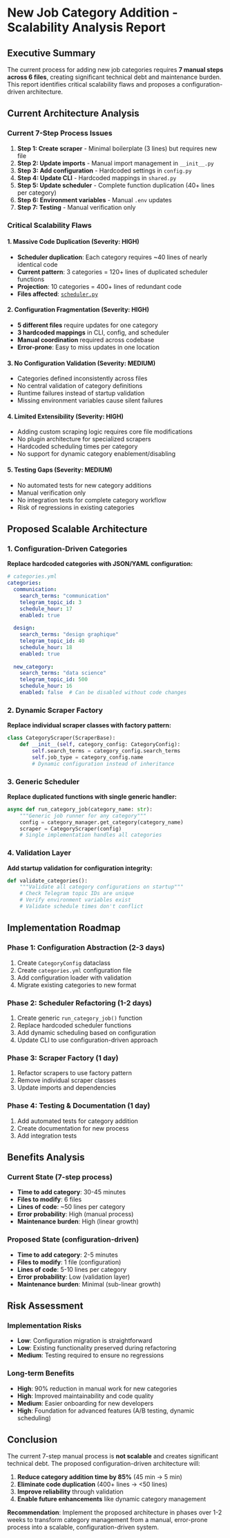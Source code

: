# New Job Category Addition - Scalability Analysis Report

## Executive Summary

The current process for adding new job categories requires **7 manual steps across 6 files**, creating significant technical debt and maintenance burden. This report identifies critical scalability flaws and proposes a configuration-driven architecture.

## Current Architecture Analysis

### Current 7-Step Process Issues

1. **Step 1: Create scraper** - Minimal boilerplate (3 lines) but requires new file
2. **Step 2: Update imports** - Manual import management in `__init__.py`
3. **Step 3: Add configuration** - Hardcoded settings in `config.py`
4. **Step 4: Update CLI** - Hardcoded mappings in `shared.py`
5. **Step 5: Update scheduler** - Complete function duplication (40+ lines per category)
6. **Step 6: Environment variables** - Manual `.env` updates
7. **Step 7: Testing** - Manual verification only

### Critical Scalability Flaws

#### 1. **Massive Code Duplication (Severity: HIGH)**
- **Scheduler duplication**: Each category requires ~40 lines of nearly identical code
- **Current pattern**: 3 categories = 120+ lines of duplicated scheduler functions
- **Projection**: 10 categories = 400+ lines of redundant code
- **Files affected**: [`scheduler.py`](file:///Users/pivi/Code/projects/france-chomage/france_chomage/scheduler.py#L15-L91)

#### 2. **Configuration Fragmentation (Severity: HIGH)**
- **5 different files** require updates for one category
- **3 hardcoded mappings** in CLI, config, and scheduler
- **Manual coordination** required across codebase
- **Error-prone**: Easy to miss updates in one location

#### 3. **No Configuration Validation (Severity: MEDIUM)**
- Categories defined inconsistently across files
- No central validation of category definitions
- Runtime failures instead of startup validation
- Missing environment variables cause silent failures

#### 4. **Limited Extensibility (Severity: HIGH)**
- Adding custom scraping logic requires core file modifications
- No plugin architecture for specialized scrapers
- Hardcoded scheduling times per category
- No support for dynamic category enablement/disabling

#### 5. **Testing Gaps (Severity: MEDIUM)**
- No automated tests for new category additions
- Manual verification only
- No integration tests for complete category workflow
- Risk of regressions in existing categories

## Proposed Scalable Architecture

### 1. Configuration-Driven Categories

**Replace hardcoded categories with JSON/YAML configuration:**

```yaml
# categories.yml
categories:
  communication:
    search_terms: "communication"
    telegram_topic_id: 3
    schedule_hour: 17
    enabled: true
    
  design:
    search_terms: "design graphique"
    telegram_topic_id: 40
    schedule_hour: 18
    enabled: true
    
  new_category:
    search_terms: "data science"
    telegram_topic_id: 500
    schedule_hour: 16
    enabled: false  # Can be disabled without code changes
```

### 2. Dynamic Scraper Factory

**Replace individual scraper classes with factory pattern:**

```python
class CategoryScraper(ScraperBase):
    def __init__(self, category_config: CategoryConfig):
        self.search_terms = category_config.search_terms
        self.job_type = category_config.name
        # Dynamic configuration instead of inheritance
```

### 3. Generic Scheduler

**Replace duplicated functions with single generic handler:**

```python
async def run_category_job(category_name: str):
    """Generic job runner for any category"""
    config = category_manager.get_category(category_name)
    scraper = CategoryScraper(config)
    # Single implementation handles all categories
```

### 4. Validation Layer

**Add startup validation for configuration integrity:**

```python
def validate_categories():
    """Validate all category configurations on startup"""
    # Check Telegram topic IDs are unique
    # Verify environment variables exist
    # Validate schedule times don't conflict
```

## Implementation Roadmap

### Phase 1: Configuration Abstraction (2-3 days)
1. Create `CategoryConfig` dataclass
2. Create `categories.yml` configuration file
3. Add configuration loader with validation
4. Migrate existing categories to new format

### Phase 2: Scheduler Refactoring (1-2 days)
1. Create generic `run_category_job()` function
2. Replace hardcoded scheduler functions
3. Add dynamic scheduling based on configuration
4. Update CLI to use configuration-driven approach

### Phase 3: Scraper Factory (1 day)
1. Refactor scrapers to use factory pattern
2. Remove individual scraper classes
3. Update imports and dependencies

### Phase 4: Testing & Documentation (1 day)
1. Add automated tests for category addition
2. Create documentation for new process
3. Add integration tests

## Benefits Analysis

### Current State (7-step process)
- **Time to add category**: 30-45 minutes
- **Files to modify**: 6 files
- **Lines of code**: ~50 lines per category
- **Error probability**: High (manual process)
- **Maintenance burden**: High (linear growth)

### Proposed State (configuration-driven)
- **Time to add category**: 2-5 minutes
- **Files to modify**: 1 file (configuration)
- **Lines of code**: 5-10 lines per category
- **Error probability**: Low (validation layer)
- **Maintenance burden**: Minimal (sub-linear growth)

## Risk Assessment

### Implementation Risks
- **Low**: Configuration migration is straightforward
- **Low**: Existing functionality preserved during refactoring
- **Medium**: Testing required to ensure no regressions

### Long-term Benefits
- **High**: 90% reduction in manual work for new categories
- **High**: Improved maintainability and code quality
- **Medium**: Easier onboarding for new developers
- **High**: Foundation for advanced features (A/B testing, dynamic scheduling)

## Conclusion

The current 7-step manual process is **not scalable** and creates significant technical debt. The proposed configuration-driven architecture will:

1. **Reduce category addition time by 85%** (45 min → 5 min)
2. **Eliminate code duplication** (400+ lines → <50 lines)
3. **Improve reliability** through validation
4. **Enable future enhancements** like dynamic category management

**Recommendation**: Implement the proposed architecture in phases over 1-2 weeks to transform category management from a manual, error-prone process into a scalable, configuration-driven system.
